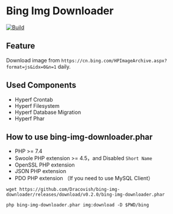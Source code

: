 # Bing Img Downloader

[![Build](https://github.com/Dracovish/bing-img-downloader/actions/workflows/build.yml/badge.svg)](https://github.com/Dracovish/bing-img-downloader/actions/workflows/build.yml)

## Feature

Download image from `https://cn.bing.com/HPImageArchive.aspx?format=js&idx=0&n=1` daily.

## Used Components

- Hyperf Crontab
- Hyperf Filesystem
- Hyperf Database Migration
- Hyperf Phar

## How to use bing-img-downloader.phar

- PHP >= 7.4
- Swoole PHP extension >= 4.5，and Disabled `Short Name`
- OpenSSL PHP extension
- JSON PHP extension
- PDO PHP extension （If you need to use MySQL Client）

```shell
wget https://github.com/Dracovish/bing-img-downloader/releases/download/v0.2.0/bing-img-downloader.phar

php bing-img-downloader.phar img:download -D $PWD/bing
```
